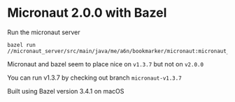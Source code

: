 # Micronaut 2.0.0 with Bazel

Run the micronaut server
```shell script
bazel run //micronaut_server/src/main/java/me/a6n/bookmarker/micronaut:micronaut_app
```

Micronaut and bazel seem to place nice on `v1.3.7` but not on `v2.0.0`

You can run v1.3.7 by checking out branch `micronaut-v1.3.7`

Built using Bazel version 3.4.1 on macOS
